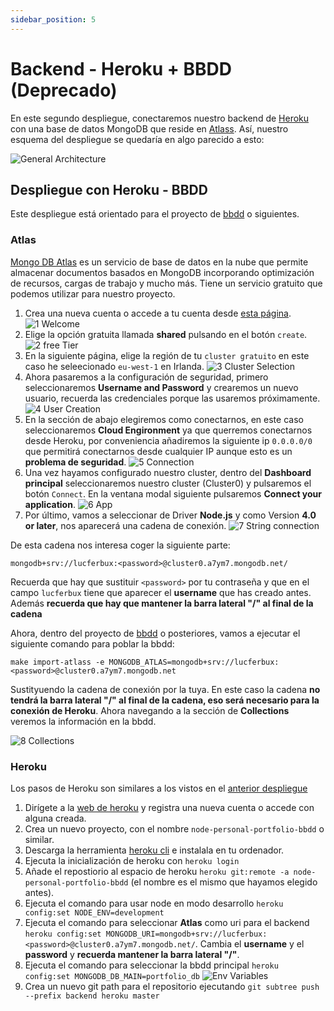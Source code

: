 ```yaml
---
sidebar_position: 5
---
```


# Backend - Heroku + BBDD (Deprecado)

En este segundo despliegue, conectaremos nuestro backend de [Heroku](https://www.heroku.com) con una base de datos MongoDB que reside en [Atlass](https://www.mongodb.com/cloud/atlas). Así, nuestro esquema del despliegue se quedaría en algo parecido a esto:

![General Architecture](/img/tutorial/deployment/architecture-deployment-general.svg)

## Despliegue con Heroku - BBDD

Este despliegue está orientado para el proyecto de [bbdd](https://github.com/lucferbux/Taller-BBDD) o siguientes.

### Atlas

[Mongo DB Atlas](https://www.mongodb.com/atlas/database) es un servicio de base de datos en la nube que permite almacenar documentos basados en MongoDB incorporando optimización de recursos, cargas de trabajo y mucho más. Tiene un servicio gratuito que podemos utilizar para nuestro proyecto.

1. Crea una nueva cuenta o accede a tu cuenta desde [esta página](https://www.mongodb.com/cloud/atlas/register).
![1 Welcome](/img/tutorial/deployment/atlass/1_welcome_atlass.png)
2. Elige la opción gratuita llamada **shared** pulsando en el botón `create`.
![2 free Tier](/img/tutorial/deployment/atlass/2_free_tier.png)
3. En la siguiente página, elige la región de tu `cluster gratuito` en este caso he seleecionado `eu-west-1` en Irlanda.
![3 Cluster Selection](/img/tutorial/deployment/atlass/3_select_cluster.png)
4. Ahora pasaremos a la configuración de seguridad, primero seleccionaremos **Username and Password** y crearemos un nuevo usuario, recuerda las credenciales porque las usaremos próximamente.
![4 User Creation](/img/tutorial/deployment/atlass/4_user.png)
5. En la sección de abajo elegiremos como conectarnos, en este caso seleccionaremos **Cloud Engironment** ya que querremos conectarnos desde Heroku, por conveniencia añadiremos la siguiente ip `0.0.0.0/0` que permitirá conectarnos desde cualquier IP aunque esto es un **problema de seguridad**.
![5 Connection](/img/tutorial/deployment/atlass/5_ip.png)
6. Una vez hayamos configurado nuestro cluster, dentro del **Dashboard principal** seleccionaremos nuestro cluster (Cluster0) y pulsaremos el botón `Connect`. En la ventana modal siguiente pulsaremos **Connect your application**.
![6 App](/img/tutorial/deployment/atlass/6_connect_app.png)
7. Por último, vamos a seleccionar de Driver **Node.js** y como Version **4.0 or later**, nos aparecerá una cadena de conexión.
![7 String connection](/img/tutorial/deployment/atlass/7_app.png)

De esta cadena nos interesa coger la siguiente parte:

```mongodb+srv://lucferbux:<password>@cluster0.a7ym7.mongodb.net/```

Recuerda que hay que sustituir `<password>` por tu contraseña y que en el campo `lucferbux` tiene que aparecer el **username** que has creado antes. Además **recuerda que hay que mantener la barra lateral "/" al final de la cadena**

Ahora, dentro del proyecto de [bbdd](https://github.com/lucferbux/Taller-BBDD) o posteriores, vamos a ejecutar el siguiente comando para poblar la bbdd:

```make import-atlass -e MONGODB_ATLAS=mongodb+srv://lucferbux:<password>@cluster0.a7ym7.mongodb.net```

Sustityuendo la cadena de conexión por la tuya. En este caso la cadena **no tendrá la barra lateral "/" al final de la cadena, eso será necesario para la conexión de Heroku**. Ahora navegando a la sección de **Collections** veremos la información en la bbdd.

![8 Collections](/img/tutorial/deployment/atlass/8_collections.png)

### Heroku

Los pasos de Heroku son similares a los vistos en el [anterior despliegue](./backend)

1. Dirígete a la [web de heroku](https://www.heroku.com) y registra una nueva cuenta o accede con alguna creada.
2. Crea un nuevo proyecto, con el nombre `node-personal-portfolio-bbdd` o similar.
3. Descarga la herramienta [heroku cli](https://devcenter.heroku.com/articles/heroku-cli) e instalala en tu ordenador.
4. Ejecuta la inicialización de heroku con `heroku login`
5. Añade el repostiorio al espacio de heroku `heroku git:remote -a node-personal-portfolio-bbdd` (el nombre es el mismo que hayamos elegido antes).
6. Ejecuta el comando para usar node en modo desarrollo `heroku config:set NODE_ENV=development`
7. Ejecuta el comando para seleccionar **Atlas** como uri para el backend `heroku config:set MONGODB_URI=mongodb+srv://lucferbux:<password>@cluster0.a7ym7.mongodb.net/`. Cambia el **username** y el **password** y **recuerda mantener la barra lateral "/"**.
8. Ejecuta el comando para seleccionar la bbdd principal `heroku config:set MONGODB_DB_MAIN=portfolio_db`
![Env Variables](/img/tutorial/deployment/heroku/6-config-vars.png)
9.  Crea un nuevo git path para el repositorio ejecutando `git subtree push --prefix backend heroku master`
